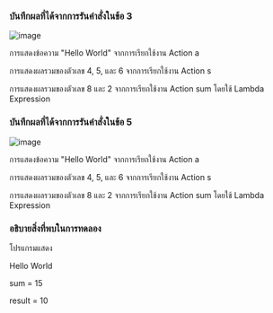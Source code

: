 ### บันทึกผลที่ได้จากการรันคำสั่งในข้อ 3
![image](https://github.com/Chaiyapa/03376836-OOP-2566-Lab-15/assets/144195729/1b473f5a-3169-4ed3-956d-092cd4b59498)

การแสดงข้อความ "Hello World" จากการเรียกใช้งาน Action a

การแสดงผลรวมของตัวเลข 4, 5, และ 6 จากการเรียกใช้งาน Action s

การแสดงผลรวมของตัวเลข 8 และ 2 จากการเรียกใช้งาน Action sum โดยใช้ Lambda Expression

### บันทึกผลที่ได้จากการรันคำสั่งในข้อ 5
![image](https://github.com/Chaiyapa/03376836-OOP-2566-Lab-15/assets/144195729/6f4489ac-a898-4ae6-847e-b4a3dacd4277)

การแสดงข้อความ "Hello World" จากการเรียกใช้งาน Action a

การแสดงผลรวมของตัวเลข 4, 5, และ 6 จากการเรียกใช้งาน Action s

การแสดงผลรวมของตัวเลข 8 และ 2 จากการเรียกใช้งาน Action sum โดยใช้ Lambda Expression

### อธิบายสิ่งที่พบในการทดลอง
โปรแกรมแสดง

Hello World

sum = 15

result = 10
